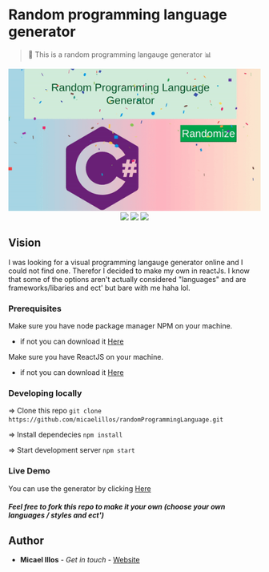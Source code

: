 # Random programming language generator

> 📌 This is a random programming langauge generator 📊
<p align="center">
  <img src="example.gif" />
  <br/>
   <img src="https://img.shields.io/badge/License-MIT-yellow.svg">
<img src="https://img.shields.io/badge/License-Apache%202.0-blue.svg">
  <img src="https://img.shields.io/badge/random-generator-orange">
</p>

## Vision
I was looking for a visual programming langauge generator online and I could not find one. Therefor I decided to make my own in reactJs. I know that some of the options aren't actually considered "languages" and are frameworks/libaries and ect'
but bare with me haha lol.

### Prerequisites
Make sure you have node package manager NPM on your machine.
  - if not you can download it <a href="https://nodejs.org/en/"> Here </a>
  
 Make sure you have ReactJS on your machine.
  - if not you can download it <a href="https://reactjs.org/"> Here </a>

### Developing locally
=> Clone this repo `git clone https://github.com/micaelillos/randomProgrammingLanguage.git`

=> Install dependecies `npm install`

=> Start development server `npm start`

### Live Demo
You can use the generator by clicking <a href="https://randev.micaelill.com"> Here </a>

##### Feel free to fork this repo to make it your own (choose your own languages / styles and ect')

## Author
* **Micael Illos** - *Get in touch* - <a href="https://micaelil.com"> Website </a>
